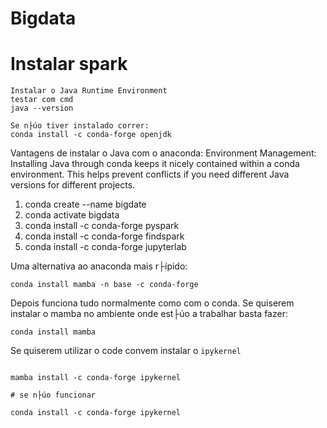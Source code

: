 # Bigdata


# Instalar spark

```
Instalar o Java Runtime Environment
testar com cmd
java --version

Se n├úo tiver instalado correr:
conda install -c conda-forge openjdk
```

Vantagens de instalar o Java com o anaconda:
Environment Management: Installing Java through conda keeps it nicely contained within a conda environment. This helps prevent conflicts if you need different Java versions for different projects.


1. conda create --name bigdate
2. conda activate bigdata
3. conda install -c conda-forge pyspark
4. conda install -c conda-forge findspark
4. conda install -c conda-forge jupyterlab


Uma alternativa ao anaconda mais r├ípido:
````
conda install mamba -n base -c conda-forge
````

Depois funciona tudo normalmente como com o conda. Se quiserem instalar o mamba no ambiente
onde est├úo a trabalhar basta fazer:

````
conda install mamba
````

Se quiserem utilizar o code convem instalar o ````ipykernel````

````

mamba install -c conda-forge ipykernel

# se n├úo funcionar

conda install -c conda-forge ipykernel

````

